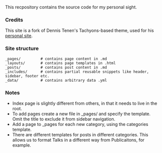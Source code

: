 This recpository contains the source code for my personal sight. 

### Credits
This site is a fork of Dennis Tenen's Tachyons-based theme, used for his [personal site](http://denten.plaintext.in). 

### Site structure
```
_pages/         # contains page content in .md
_layouts/       # contains page templates in .html
_posts/         # contains post content in .md 
_includes/      # contains partial reusable snippets like header, sidebar, footer etc.
_data/          # contains arbitrary data .yml
```
### Notes 

- Index page is slightly different from others, in that it needs to live in the root.
- To add pages create a new file in _pages/ and specify the template. Omit the title to exclude it from sidebar navigation. 
- Add a page to _pages for each new category, using the categories template.
- There are different templates for posts in different categories. This allows us to format Talks in a different way from Publicaitons, for example.


